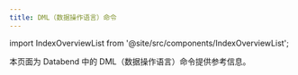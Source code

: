 ```yaml
---
title: DML（数据操作语言）命令
---
```


import IndexOverviewList from '@site/src/components/IndexOverviewList';

本页面为 Databend 中的 DML（数据操作语言）命令提供参考信息。

<IndexOverviewList />
